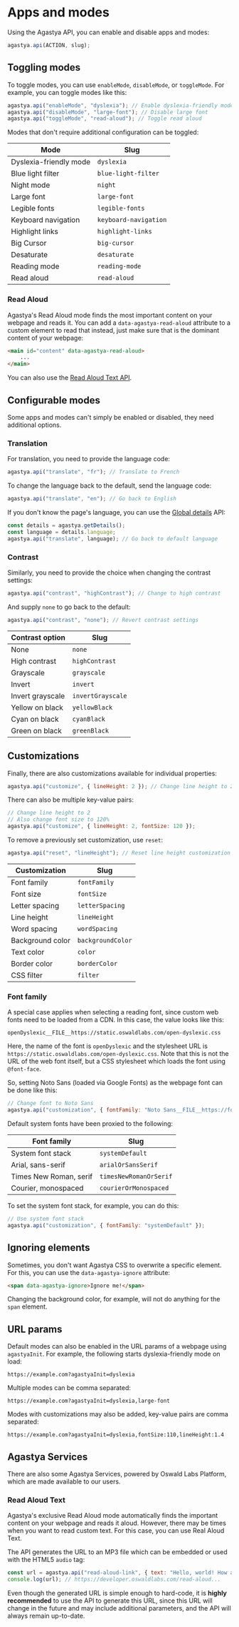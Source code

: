 # Apps and modes

Using the Agastya API, you can enable and disable apps and modes:

```js
agastya.api(ACTION, slug);
```

## Toggling modes

To toggle modes, you can use `enableMode`, `disableMode`, or `toggleMode`. For example, you can toggle modes like this:

```js
agastya.api("enableMode", "dyslexia"); // Enable dyslexia-friendly mode
agastya.api("disableMode", "large-font"); // Disable large font
agastya.api("toggleMode", "read-aloud"); // Toggle read aloud
```

Modes that don't require additional configuration can be toggled:

| Mode | Slug |
| ---- | ---- |
| Dyslexia-friendly mode | `dyslexia` |
| Blue light filter | `blue-light-filter` |
| Night mode | `night` |
| Large font | `large-font` |
| Legible fonts | `legible-fonts` |
| Keyboard navigation | `keyboard-navigation` |
| Highlight links | `highlight-links` |
| Big Cursor | `big-cursor` |
| Desaturate | `desaturate` |
| Reading mode | `reading-mode` |
| Read aloud | `read-aloud` |

### Read Aloud

Agastya's Read Aloud mode finds the most important content on your webpage and reads it. You can add a `data-agastya-read-aloud` attribute to a custom element to read that instead, just make sure that is the dominant content of your webpage:

```html
<main id="content" data-agastya-read-aloud>
	...
</main>
```

You can also use the [Read Aloud Text API](#read-aloud-text).

## Configurable modes

Some apps and modes can't simply be enabled or disabled, they need additional options.

### Translation

For translation, you need to provide the language code:

```js
agastya.api("translate", "fr"); // Translate to French
```

To change the language back to the default, send the language code:

```js
agastya.api("translate", "en"); // Go back to English
```

If you don't know the page's language, you can use the [Global details](tracking.html#global-details) API:

```js
const details = agastya.getDetails();
const language = details.language;
agastya.api("translate", language); // Go back to default language
```

### Contrast

Similarly, you need to provide the choice when changing the contrast settings:

```js
agastya.api("contrast", "highContrast"); // Change to high contrast
```

And supply `none` to go back to the default:

```js
agastya.api("contrast", "none"); // Revert contrast settings
```

| Contrast option | Slug |
| --------------- | ---- |
| None | `none` |
| High contrast | `highContrast` |
| Grayscale | `grayscale` |
| Invert | `invert` |
| Invert grayscale | `invertGrayscale` |
| Yellow on black | `yellowBlack` |
| Cyan on black | `cyanBlack` |
| Green on black | `greenBlack` |

## Customizations

Finally, there are also customizations available for individual properties:

```js
agastya.api("customize", { lineHeight: 2 }); // Change line height to 2
```

There can also be multiple key-value pairs:

```js
// Change line height to 2
// Also change font size to 120%
agastya.api("customize", { lineHeight: 2, fontSize: 120 });
```

To remove a previously set customization, use `reset`:

```js
agastya.api("reset", "lineHeight"); // Reset line height customization
```

| Customization | Slug |
| ------------- | ---- |
| Font family | `fontFamily` |
| Font size | `fontSize` |
| Letter spacing | `letterSpacing` |
| Line height | `lineHeight` |
| Word spacing | `wordSpacing` |
| Background color | `backgroundColor` |
| Text color | `color` |
| Border color | `borderColor` |
| CSS filter | `filter` |

### Font family

A special case applies when selecting a reading font, since custom web fonts need to be loaded from a CDN. In this case, the value looks like this:

```
openDyslexic__FILE__https://static.oswaldlabs.com/open-dyslexic.css
```

Here, the name of the font is `openDyslexic` and the stylesheet URL is `https://static.oswaldlabs.com/open-dyslexic.css`. Note that this is not the URL of the web font itself, but a CSS stylesheet which loads the font using `@font-face`.

So, setting Noto Sans (loaded via Google Fonts) as the webpage font can be done like this:

```js
// Change font to Noto Sans
agastya.api("customization", { fontFamily: "Noto Sans__FILE__https://fonts.googleapis.com/css?family=Noto+Sans:400,400i,700,700i" });
```

Default system fonts have been proxied to the following:

| Font family | Slug |
| ----------- | ---- |
| System font stack | `systemDefault` |
| Arial, sans-serif | `arialOrSansSerif` |
| Times New Roman, serif | `timesNewRomanOrSerif` |
| Courier, monospaced | `courierOrMonospaced` |

To set the system font stack, for example, you can do this:

```js
// Use system font stack
agastya.api("customization", { fontFamily: "systemDefault" });
```

## Ignoring elements

Sometimes, you don't want Agastya CSS to overwrite a specific element. For this, you can use the `data-agastya-ignore` attribute:

```html
<span data-agastya-ignore>Ignore me!</span>
```

Changing the background color, for example, will not do anything for the `span` element.

## URL params

Default modes can also be enabled in the URL params of a webpage using `agastyaInit`. For example, the following starts dyslexia-friendly mode on load:

```
https://example.com?agastyaInit=dyslexia
```

Multiple modes can be comma separated:

```
https://example.com?agastyaInit=dyslexia,large-font
```

Modes with customizations may also be added, key-value pairs are comma separated:

```
https://example.com?agastyaInit=dyslexia,fontSize:110,lineHeight:1.4
```

## Agastya Services

There are also some Agastya Services, powered by Oswald Labs Platform, which are made available to our users.

### Read Aloud Text

Agastya's exclusive Read Aloud mode automatically finds the important content on your webpage and reads it aloud. However, there may be times when you want to read custom text. For this case, you can use Real Aloud Text.

The API generates the URL to an MP3 file which can be embedded or used with the HTML5 `audio` tag:

```js
const url = agastya.api("read-aloud-link", { text: "Hello, world! How are you?" });
console.log(url); // https://developer.oswaldlabs.com/read-aloud...
```

Even though the generated URL is simple enough to hard-code, it is **highly recommended** to use the API to generate this URL, since this URL will change in the future and may include additional parameters, and the API will always remain up-to-date.

